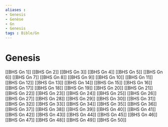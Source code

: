 ```yaml
---
aliases : 
- Genesis
- Genèse
- Gn
- Genesis
tags : Bible/Gn
---
```


# Genesis

[[BHS Gn 1]]
[[BHS Gn 2]]
[[BHS Gn 3]]
[[BHS Gn 4]]
[[BHS Gn 5]]
[[BHS Gn 6]]
[[BHS Gn 7]]
[[BHS Gn 8]]
[[BHS Gn 9]]
[[BHS Gn 10]]
[[BHS Gn 11]]
[[BHS Gn 12]]
[[BHS Gn 13]]
[[BHS Gn 14]]
[[BHS Gn 15]]
[[BHS Gn 16]]
[[BHS Gn 17]]
[[BHS Gn 18]]
[[BHS Gn 19]]
[[BHS Gn 20]]
[[BHS Gn 21]]
[[BHS Gn 22]]
[[BHS Gn 23]]
[[BHS Gn 24]]
[[BHS Gn 25]]
[[BHS Gn 26]]
[[BHS Gn 27]]
[[BHS Gn 28]]
[[BHS Gn 29]]
[[BHS Gn 30]]
[[BHS Gn 31]]
[[BHS Gn 32]]
[[BHS Gn 33]]
[[BHS Gn 34]]
[[BHS Gn 35]]
[[BHS Gn 36]]
[[BHS Gn 37]]
[[BHS Gn 38]]
[[BHS Gn 39]]
[[BHS Gn 40]]
[[BHS Gn 41]]
[[BHS Gn 42]]
[[BHS Gn 43]]
[[BHS Gn 44]]
[[BHS Gn 45]]
[[BHS Gn 46]]
[[BHS Gn 47]]
[[BHS Gn 48]]
[[BHS Gn 49]]
[[BHS Gn 50]]
